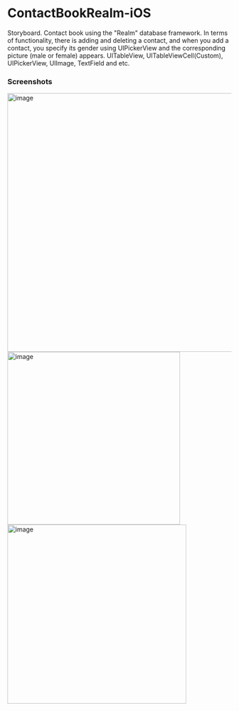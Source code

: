 # ContactBookRealm-iOS

Storyboard. Contact book using the "Realm" database framework. In terms of functionality, there is adding and deleting a contact, and when you add a contact, you specify its gender using UIPickerView and the corresponding picture (male or female) appears. UITableView, UITableViewCell(Custom), UIPickerView, UIImage, TextField and etc.

### Screenshots

<img width="581" alt="image" src="https://user-images.githubusercontent.com/102688997/161763045-27a8e8f6-2b15-477e-9746-a286a834e2db.png">
<img width="388" alt="image" src="https://user-images.githubusercontent.com/102688997/161762564-0a4a6437-50da-4217-ba34-3f06b73d2dab.png">
<img width="402" alt="image" src="https://user-images.githubusercontent.com/102688997/161762663-745c20e1-58de-4a01-9525-bdd5fbca6c86.png">

